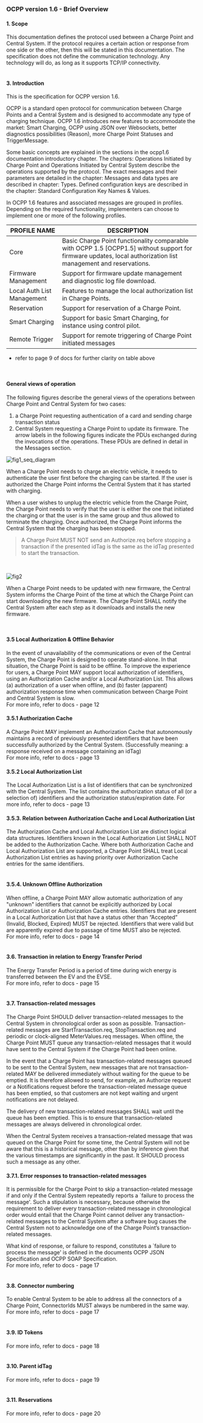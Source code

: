 ### OCPP version 1.6 - Brief Overview
#### 1. Scope
This documentation defines the protocol used between a Charge Point and Central System. If the protocol requires a certain action or response from one side or the other, then this will be stated in this documentation.
The specification does not define the communication technology. Any technology will do, as long as it supports TCP/IP connectivity.  
<br>  


#### 3. Introduction
This is the specification for OCPP version 1.6.  

OCPP is a standard open protocol for communication between Charge Points and a Central System and is designed to accommodate any type of charging technique.
OCPP 1.6 introduces new features to accommodate the market: Smart Charging, OCPP using JSON over Websockets, better diagnostics possibilities (Reason),
more Charge Point Statuses and TriggerMessage.  

Some basic concepts are explained in the sections in the ocpp1.6 documentation introductory chapter. 
The chapters: Operations Initiated by Charge Point and Operations Initiated by Central System describe the operations supported by the protocol. 
The exact messages and their parameters are detailed in the chapter: Messages and data types are described in chapter: Types. 
Defined configuration keys are described in the chapter: Standard Configuration Key Names & Values.  

In OCPP 1.6 features and associated messages are grouped in profiles. 
Depending on the required functionality, implementers can choose to implement one or more of the following profiles.

|PROFILE NAME  |  DESCRIPTION  |
| --- | --- |
|  Core  |  Basic Charge Point functionality comparable with OCPP 1.5 [OCPP1.5] without support for firmware updates, local authorization list management and reservations.
|  Firmware Management  |  Support for firmware update management and diagnostic log file download.
|  Local Auth List Management  |  Features to manage the local authorization list in Charge Points.
|  Reservation  |  Support for reservation of a Charge Point.
|  Smart Charging  |  Support for basic Smart Charging, for instance using control pilot.
|  Remote Trigger  |  Support for remote triggering of Charge Point initiated messages

* refer to page 9 of docs for further clarity on table above
<br> 


#### General views of operation
The following figures describe the general views of the operations between Charge Point and Central System for two cases:
1. a Charge Point requesting authentication of a card and sending charge transaction status
2. Central System requesting a Charge Point to update its firmware.
The arrow labels in the following figures indicate the PDUs exchanged during the invocations of the operations. These PDUs are defined in detail in the Messages section.

![fig1_seq_diagram](https://github.com/harryk-tothebrim/brim-docs/assets/139219682/cb33987f-767f-412d-8ef8-0bf4ed9cffbb)  

When a Charge Point needs to charge an electric vehicle, it needs to authenticate the user first before the charging can be started. If the user is authorized the Charge Point informs the Central System that it has started with charging. 

When a user wishes to unplug the electric vehicle from the Charge Point, the Charge Point needs to verify that the user is either the one that initiated the charging or that the user is in the same group and thus allowed to terminate the charging. Once authorized, the Charge Point informs the Central System that the charging has been stopped.  
> A Charge Point MUST NOT send an Authorize.req before stopping a transaction if the presented idTag is the same as the idTag presented to start the transaction. 
<br>

![fig2](https://github.com/harryk-tothebrim/brim-docs/assets/139219682/e18e5ca9-ea8d-40d8-be08-39719f22928c)  

When a Charge Point needs to be updated with new firmware, the Central System informs the Charge Point of the time at which the Charge Point can start downloading the new firmware. The Charge Point SHALL notify the Central System after each step as it downloads and installs the new firmware.

<br>

#### 3.5 Local Authorization & Offline Behavior  
In the event of unavailability of the communications or even of the Central System, the Charge Point is designed
to operate stand-alone. In that situation, the Charge Point is said to be offline.
To improve the experience for users, a Charge Point MAY support local authorization of identifiers, using an
Authorization Cache and/or a Local Authorization List.
This allows (a) authorization of a user when offline, and (b) faster (apparent) authorization response time when
communication between Charge Point and Central System is slow.  
For more info, refer to docs - page 12  


#### 3.5.1 Authorization Cache
A Charge Point MAY implement an Authorization Cache that autonomously maintains a record of previously presented identifiers that have been successfully authorized by the Central System. (Successfully meaning: a response received on a message containing an idTag)  
For more info, refer to docs - page 13  

#### 3.5.2 Local Authorization List
The Local Authorization List is a list of identifiers that can be synchronized with the Central System.
The list contains the authorization status of all (or a selection of) identifiers and the authorization status/expiration date.
For more info, refer to docs - page 13  

#### 3.5.3. Relation between Authorization Cache and Local Authorization List
The Authorization Cache and Local Authorization List are distinct logical data structures. Identifiers known in the Local Authorization List SHALL NOT be added to the Authorization Cache.
Where both Authorization Cache and Local Authorization List are supported, a Charge Point SHALL treat Local Authorization List entries as having priority over Authorization Cache entries for the same identifiers.  
<br>

#### 3.5.4. Unknown Offline Authorization
When offline, a Charge Point MAY allow automatic authorization of any "unknown" identifiers that cannot be explicitly authorized by Local Authorization List or Authorization Cache entries. Identifiers that are present in a Local Authorization List that have a status other than “Accepted” (Invalid, Blocked, Expired) MUST be rejected. Identifiers that were valid but are apparently expired due to passage of time MUST also be rejected.  
For more info, refer to docs - page 14  
<br>

#### 3.6. Transaction in relation to Energy Transfer Period
The Energy Transfer Period is a period of time during wich energy is transferred between the EV and the EVSE.  
For more info, refer to docs - page 15  
<br>

#### 3.7. Transaction-related messages
The Charge Point SHOULD deliver transaction-related messages to the Central System in chronological order as soon as possible. Transaction-related messages are StartTransaction.req, StopTransaction.req and periodic or clock-aligned MeterValues.req messages.
When offline, the Charge Point MUST queue any transaction-related messages that it would have sent to the Central System if the Charge Point had been online.  

In the event that a Charge Point has transaction-related messages queued to be sent to the Central System, new messages that are not transaction-related MAY be delivered immediately without waiting for the queue to be emptied. It is therefore allowed to send, for example, an Authorize request or a Notifications request before the transaction-related message queue has been emptied, so that customers are not kept waiting and urgent notifications are not delayed.  

The delivery of new transaction-related messages SHALL wait until the queue has been emptied. This is to ensure that transaction-related messages are always delivered in chronological order.  

When the Central System receives a transaction-related message that was queued on the Charge Point for some time, the Central System will not be aware that this is a historical message, other than by inference given that the various timestamps are significantly in the past. It SHOULD process such a message as any other.  

#### 3.7.1. Error responses to transaction-related messages
It is permissible for the Charge Point to skip a transaction-related message if and only if the Central System repeatedly reports a `failure to process the message'. Such a stipulation is necessary, because otherwise the requirement to deliver every transaction-related message in chronological order would entail that the Charge Point cannot deliver any transaction-related messages to the Central System after a software bug causes the Central System not to acknowledge one of the Charge Point’s transaction-related messages.  

What kind of response, or failure to respond, constitutes a `failure to process the message' is defined in the documents OCPP JSON Specification and OCPP SOAP Specification.  
For more info, refer to docs - page 17  
<br>

#### 3.8. Connector numbering
To enable Central System to be able to address all the connectors of a Charge Point, ConnectorIds MUST always be numbered in the same way.  
For more info, refer to docs - page 17  
<br>

#### 3.9. ID Tokens
For more info, refer to docs - page 18  
<br>

#### 3.10. Parent idTag
For more info, refer to docs - page 19  
<br>  

####  3.11. Reservations
For more info, refer to docs - page 20  
<br>  



